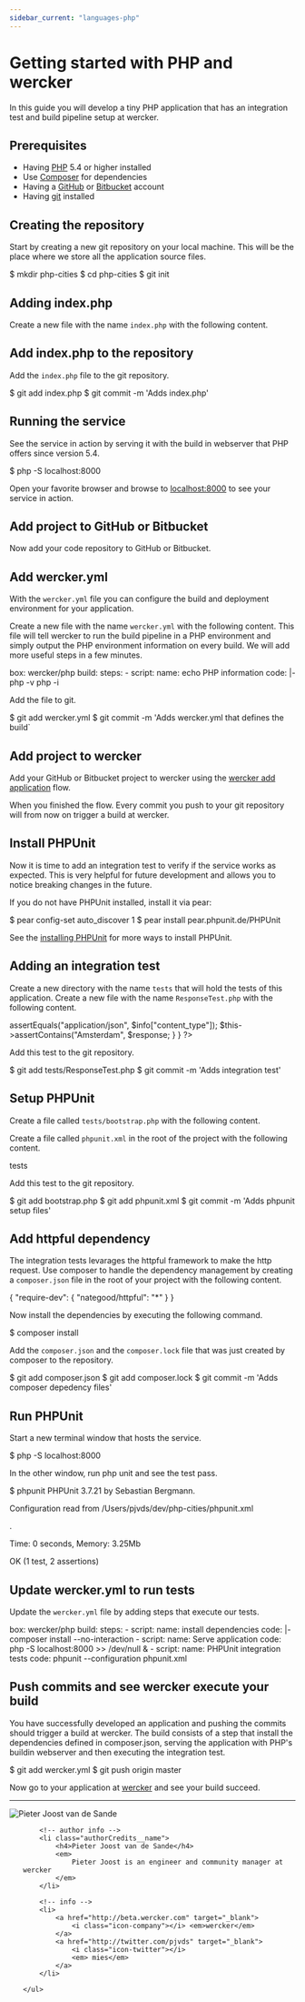```yaml
---
sidebar_current: "languages-php"
---
```


# Getting started with PHP and wercker

In this guide you will develop a tiny PHP application that has an integration
test and build pipeline setup at wercker.

## Prerequisites

* Having [PHP](http://php.net) 5.4 or higher installed
* Use [Composer](http://getcomposer.org/) for dependencies
* Having a [GitHub](http://github.com) or [Bitbucket](http://bitbucket.com) account
* Having [git](http://git-scm.com/) installed

## Creating the repository

Start by creating a new git repository on your local machine. This will be the place where we store all the application source files.

  $ mkdir php-cities
  $ cd php-cities
  $ git init

## Adding index.php

Create a new file with the name `index.php` with the following content.

  <?php
  $cities = array("Amsterdam", "San Francisco", "Berlin",
                  "New York", "Tokyo", "London");

  header('Content-Type: application/json');
  echo json_encode($cities, JSON_PRETTY_PRINT);
  ?>

## Add index.php to the repository

Add the `index.php` file to the git repository.

  $ git add index.php
  $ git commit -m 'Adds index.php'

## Running the service

See the service in action by serving it with the build in webserver that PHP offers since version 5.4.

  $ php -S localhost:8000

Open your favorite browser and browse to [localhost:8000](http://localhost:8000) to see your service in action.

## Add project to GitHub or Bitbucket

Now add your code repository to GitHub or Bitbucket.

## Add wercker.yml

With the `wercker.yml` file you can configure the build and deployment environment for your application.

Create a new file with the name `wercker.yml` with the following content. This file will tell wercker to run the build pipeline in a PHP environment and simply output the PHP environment information on every build. We will add more useful steps in a few minutes.

  box: wercker/php
  build:
    steps:
      - script:
          name: echo PHP information
          code: |-
              php -v
              php -i

Add the file to git.

  $ git add wercker.yml
  $ git commit -m 'Adds wercker.yml that defines the build`

## Add project to wercker

Add your GitHub or Bitbucket project to wercker using the [wercker add application](https://app.wercker.com/#projects/create) flow.

When you finished the flow. Every commit you push to your git repository will from now on trigger a build at wercker.

## Install PHPUnit

Now it is time to add an integration test to verify if the service works as expected. This is very helpful for future development and allows you to notice breaking changes in the future.

If you do not have PHPUnit installed, install it via pear:

  $ pear config-set auto_discover 1
  $ pear install pear.phpunit.de/PHPUnit

See the [installing PHPUnit](http://phpunit.de/manual/3.7/en/installation.html) for more ways to install PHPUnit.

## Adding an integration test

Create a new directory with the name `tests` that will hold the tests of this application. Create a new file with the name `ResponseTest.php` with the following content.

  <?php
  class CitiesResponseTest extends PHPUnit_Framework_TestCase
  {
    public function testCitiesListContainsAmsterdam()
    {
      $uri = "http://localhost:8000";
      $response = http_get($uri, null, $info)

      $this->assertEquals("application/json", $info["content_type"]);
      $this->assertContains("Amsterdam", $response;
    }
  }
  ?>

 Add this test to the git repository.

  $ git add tests/ResponseTest.php
  $ git commit -m 'Adds integration test'

 ## Setup PHPUnit

Create a file called `tests/bootstrap.php` with the following content.

  <?php
  $file = __DIR__.'/../vendor/autoload.php';
  if (!file_exists($file)) {
      throw new RuntimeException('Install dependencies to run test suite.');
  }

  $autoload = require_once $file;
  ?>

Create a file called `phpunit.xml` in the root of the project with the following content.

  <?xml version="1.0" encoding="utf-8" ?>
  <phpunit bootstrap="tests/bootstrap.php">
    <testsuites>
      <testsuite name="integration tests">
        <directory>tests</directory>
      </testsuite>
    </testsuites>
  </phpunit>

Add this test to the git repository.

  $ git add bootstrap.php
    $ git add phpunit.xml
  $ git commit -m 'Adds phpunit setup files'

## Add httpful dependency

The integration tests levarages the httpful framework to make the http request. Use composer to handle the dependency management by creating a `composer.json` file in the root of your project with the following content.

  {
      "require-dev": {
          "nategood/httpful": "*"
      }
  }

Now install the dependencies by executing the following command.

  $ composer install

Add the `composer.json` and the `composer.lock` file that was just created by composer to the repository.

  $ git add composer.json
  $ git add composer.lock
  $ git commit -m 'Adds composer depedency files'

## Run PHPUnit

Start a new terminal window that hosts the service.

  $ php -S localhost:8000

In the other window, run php unit and see the test pass.

  $ phpunit
  PHPUnit 3.7.21 by Sebastian Bergmann.

  Configuration read from /Users/pjvds/dev/php-cities/phpunit.xml

  .

  Time: 0 seconds, Memory: 3.25Mb

  OK (1 test, 2 assertions)

## Update wercker.yml to run tests

Update the `wercker.yml` file by adding steps that execute our tests.

  box: wercker/php
  build:
    steps:
      - script:
          name: install dependencies
          code: |-
              composer install --no-interaction
      - script:
          name: Serve application
          code: php -S localhost:8000 >> /dev/null &
      - script:
          name: PHPUnit integration tests
          code: phpunit --configuration phpunit.xml

## Push commits and see wercker execute your build

You have successfully developed an application and pushing the commits should trigger a build at wercker. The build consists of a step that install the dependencies defined in composer.json, serving the application with PHP's buildin webserver and then executing the integration test.

  $ git add wercker.yml
  $ git push origin master

Now go to your application at [wercker](http://app.wercker.com) and see your build succeed.

-------

<div class="authorCredits">
    <span class="profile-picture">
        <img src="https://secure.gravatar.com/avatar/5864d682bb0da7bedf31601e4e3172e7?d=identicon&s=192" alt="Pieter Joost van de Sande"/>
    </span>
    <ul class="authorCredits">

        <!-- author info -->
        <li class="authorCredits__name">
            <h4>Pieter Joost van de Sande</h4>
            <em>
                Pieter Joost is an engineer and community manager at wercker
            </em>
        </li>

        <!-- info -->
        <li>
            <a href="http://beta.wercker.com" target="_blank">
                <i class="icon-company"></i> <em>wercker</em>
            </a>
            <a href="http://twitter.com/pjvds" target="_blank">
                <i class="icon-twitter"></i>
                <em> mies</em>
            </a>
        </li>

    </ul>
</div>

